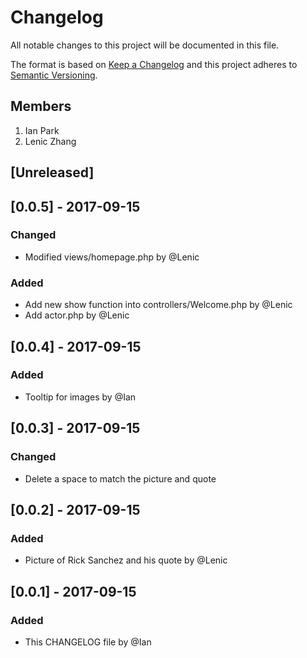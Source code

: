 # Changelog
All notable changes to this project will be documented in this file.

The format is based on [Keep a Changelog](http://keepachangelog.com/en/1.0.0/)
and this project adheres to [Semantic Versioning](http://semver.org/spec/v2.0.0.html).

## Members
1. Ian Park
2. Lenic Zhang

## [Unreleased]

## [0.0.5] - 2017-09-15
### Changed
- Modified views/homepage.php by @Lenic

### Added
- Add new show function into controllers/Welcome.php by @Lenic
- Add actor.php by @Lenic

## [0.0.4] - 2017-09-15
### Added
- Tooltip for images by @Ian

## [0.0.3] - 2017-09-15
### Changed
- Delete a space to match the picture and quote

## [0.0.2] - 2017-09-15
### Added
- Picture of Rick Sanchez and his quote by @Lenic


## [0.0.1] - 2017-09-15
### Added
- This CHANGELOG file by @Ian
